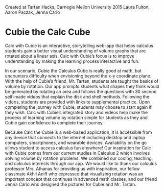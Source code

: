 Created at Tartan Hacks, Carnegie Mellon University 2015
Laura Fulton, Aaron Paczak, Jenna Cario

Cubie the Calc Cube
========================================================

Calc with Cubie is an interactive, storytelling web-app that helps calculus students gain a better visual understanding of volume graphs that are rotated about a linear axis. Calc with Cubie’s focus is to improve understanding by making the learning process interactive and fun. 

In our scenario, Cubie the Calculus Cube is really good at math, but encounters difficulty when envisioning beyond the x-y coordinate plane. With the help of Cubie’s friend, Mr. Tartan, students are taught the basics of volume by rotation. Our app prompts students what shapes they think would be generated by rotating an area and follows the questions with 30 second self-made videos that explain the disk and shell methods. Following the videos, students are provided with links to supplemental practice. Upon completing the journey with Cubie, students may choose to start again if they wish. Calc with Cubie’s integrated story and videos help make the process of learning volume by rotation simple for students as they and Cubie gain confidence to complete their journey.

Because Calc the Cubie is a web-based application, it is accessible from any device that connects to the internet including desktop and laptop computers, smartphones, and wearable devices. Availability on the go allows student to access calculus fun anywhere! Our inspiration for Calc with Cubie comes from our current studies in Calculus 2 which involves solving volume by rotation problems. We combined our coding, teaching, and calculus interests through our app. We would like to thank our calculus professor Mrs. Athanas for providing us with inspiration, our fellow classmate Akhil Aniff who expressed that visualizing rotation was an important concept that continues in advanced math classes, and our friend Jenna Cario who designed the pictures for Cubie and Mr. Tartan. 



